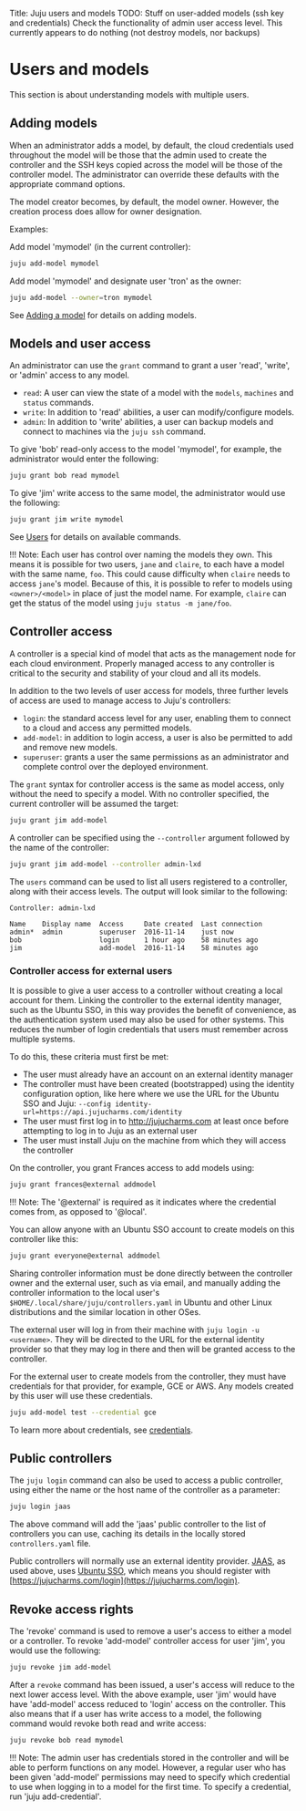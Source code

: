 Title: Juju users and models
TODO: Stuff on user-added models (ssh key and credentials)
      Check the functionality of admin user access level. This currently
      appears to do nothing (not destroy models, nor backups) 

# Users and models

This section is about understanding models with multiple users.

## Adding models

When an administrator adds a model, by default, the cloud credentials used
throughout the model will be those that the admin used to create the controller
and the SSH keys copied across the model will be those of the controller model.
The administrator can override these defaults with the appropriate command
options.

The model creator becomes, by default, the model owner. However, the creation
process does allow for owner designation.

Examples:

Add model 'mymodel' (in the current controller):

```bash
juju add-model mymodel
```

Add model 'mymodel' and designate user 'tron' as the owner:

```bash
juju add-model --owner=tron mymodel
```

See [Adding a model][addmodel] for details on adding models.


## Models and user access

An administrator can use the `grant` command to grant a user 'read', 'write',
or 'admin' access to any model. 

- `read`: A user can view the state of a model with the `models`,
  `machines` and `status` commands.
- `write`: In addition to 'read' abilities, a user can modify/configure models.
- `admin`: In addition to 'write' abilities, a user can backup models and
  connect to machines via the `juju ssh` command.

To give 'bob' read-only access to the model 'mymodel', for example, the
administrator would enter the following:

```bash
juju grant bob read mymodel
```

To give 'jim' write access to the same model, the administrator would use the
following:

```bash
juju grant jim write mymodel 
```
See [Users][regularusers] for details on available commands.

!!! Note: 
    Each user has control over naming the models they own. This means it is
    possible for two users, `jane` and `claire`, to each have a model with the same
    name, `foo`. This could cause difficulty when `claire` needs to access `jane`'s
    model. Because of this, it is possible to refer to models using
    `<owner>/<model>` in place of just the model name. For example, `claire` can
    get the status of the model using `juju status -m jane/foo`.

## Controller access

A controller is a special kind of model that acts as the management node for
each cloud environment. Properly managed access to any controller is critical
to the security and stability of your cloud and all its models. 

In addition to the two levels of user access for models, three further levels
of access are used to manage access to Juju's controllers:

- `login`: the standard access level for any user, enabling them
  to connect to a cloud and access any permitted models.
- `add-model`: in addition to login access, a user is also be permitted
  to add and remove new models.
- `superuser`: grants a user the same permissions as an administrator and complete
  control over the deployed environment. 

The `grant` syntax for controller access is the same as model
access, only without the need to specify a model. With no controller specified,
the current controller will be assumed the target:

```bash
juju grant jim add-model
```

A controller can be specified using the `--controller` argument followed by the
name of the controller:

```bash
juju grant jim add-model --controller admin-lxd
```

The `users` command can be used to list all users registered to a controller, along
with their access levels. The output will look similar to the following:

<!-- JUJUVERSION: 2.0.1-xenial-amd64 -->
<!-- JUJUCOMMAND: juju users -->
```no-highlight
Controller: admin-lxd

Name    Display name  Access     Date created  Last connection
admin*  admin         superuser  2016-11-14    just now
bob                   login      1 hour ago    58 minutes ago
jim                   add-model  2016-11-14    58 minutes ago
```

### Controller access for external users

It is possible to give a user access to a controller without creating a local
account for them. Linking the controller to the external identity manager, such
as the Ubuntu SSO, in this way provides the benefit of convenience, as the
authentication system used may also be used for other systems. This reduces
the number of login credentials that users must remember across multiple systems.

To do this, these criteria must first be met:

- The user must already have an account on an external identity manager
- The controller must have been created (bootstrapped) using the identity
  configuration option, like here where we use the URL for the Ubuntu SSO
  and Juju: `--config identity-url=https://api.jujucharms.com/identity`
- The user must first log in to http://jujucharms.com at least once before
  attempting to log in to Juju as an external user
- The user must install Juju on the machine from which they will access the
  controller

On the controller, you grant Frances access to add models using:

```bash
juju grant frances@external addmodel
```

!!! Note: 
    The '@external' is required as it indicates where the credential
    comes from, as opposed to '@local'.

You can allow anyone with an Ubuntu SSO account to create models on this
controller like this:

```bash
juju grant everyone@external addmodel
```

Sharing controller information must be done directly between the controller
owner and the external user, such as via email, and manually adding the
controller information to the local user's `$HOME/.local/share/juju/controllers.yaml`
in Ubuntu and other Linux distributions and the similar location in other OSes.

The external user will log in from their machine with `juju login -u <username>`.
They will be directed to the URL for the external identity provider so that
they may log in there and then will be granted access to the controller.

For the external user to create models from the controller, they must have
credentials for that provider, for example, GCE or AWS. Any models created
by this user will use these credentials.

```bash
juju add-model test --credential gce
```

To learn more about credentials, see [credentials].

## Public controllers

The `juju login` command can also be used to access a public controller, using
either the name or the host name of the controller as a parameter:

```bash 
juju login jaas
```

The above command will add the 'jaas' public controller to the list of
controllers you can use, caching its details in the locally stored
`controllers.yaml` file. 

Public controllers will normally use an external identity provider.
[JAAS][jaas], as used above, uses [Ubuntu SSO][sso], which means you should 
register with [https://jujucharms.com/login](https://jujucharms.com/login).

## Revoke access rights

The 'revoke' command is used to remove a user's access to either a model or a
controller. To revoke 'add-model' controller access for user 'jim', you would
use the following:

```bash
juju revoke jim add-model
```

After a `revoke` command has been issued, a user's access will reduce to the
next lower access level. With the above example, user 'jim' would have have
'add-model' access reduced to 'login' access on the controller. This also means
that if a user has write access to a model, the following command would revoke
both read and write access:

```bash
juju revoke bob read mymodel
```

!!! Note:
    The admin user has credentials stored in the controller and will be able to
    perform functions on any model. However, a regular user who has been given
    'add-model' permissions may need to specify which credential to use when
    logging in to a model for the first time. To specify a credential, run 'juju
    add-credential'.


[addmodel]: ./models-adding.html
[credentials]: ./credentials.html
[regularusers]: ./users.html#regular-users
[jaas]: https://jujucharms.com/jaas
[sso]: https://login.ubuntu.com/

